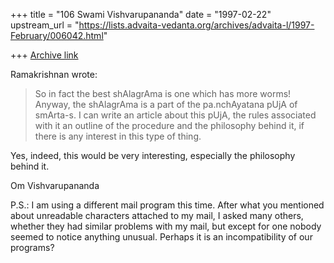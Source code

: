 +++
title = "106 Swami Vishvarupananda"
date = "1997-02-22"
upstream_url = "https://lists.advaita-vedanta.org/archives/advaita-l/1997-February/006042.html"

+++
[Archive link](https://lists.advaita-vedanta.org/archives/advaita-l/1997-February/006042.html)

Ramakrishnan wrote:

>So in fact the best shAlagrAma is one which has more worms! Anyway, the
>shAlagrAma is a part of the pa.nchAyatana pUjA of smArta-s. I can write an
>article about this pUjA, the rules associated with it an outline of the
>procedure and the philosophy behind it, if there is any interest in this
type
>of thing.

Yes, indeed, this would be very interesting, especially the philosophy
behind it.

Om
Vishvarupananda

P.S.: I am using a different mail program this time. After what you
mentioned about unreadable characters attached to my mail, I asked many
others, whether they had similar problems with my mail, but except for one
nobody seemed to notice anything unusual. Perhaps it is an incompatibility
of our programs?

